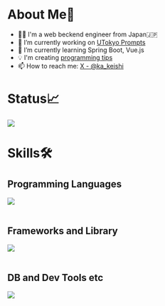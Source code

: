 # About Me👋
- 👨‍💻 I'm a web beckend engineer from Japan🇯🇵
- 🔭 I’m currently working on [UTokyo Prompts](https://github.com/KeishiIrisa/utokyo_prompts)
- 🌱 I’m currently learning Spring Boot, Vue.js
- 💡 I'm creating [programming tips](https://handsomely-opinion-ffb.notion.site/Programming-Tips-ebe54bcb65b94241b179fddfe7d82759?pvs=4)
- 📫 How to reach me: [X - @ka_keishi](https://x.com/ka_keishi)

# Status📈
![](https://github-readme-stats.vercel.app/api/top-langs?username=KeishiIrisa&show_icons=true&locale=en&layout=compact)

# Skills🛠️

## Programming Languages

<img src="https://skillicons.dev/icons?i=html,css,md,js,typescript,python,java" /> <br /><br />

## Frameworks and Library

<img src="https://skillicons.dev/icons?i=vue,flask,django,spring" /> <br /><br />

## DB and Dev Tools etc

<img src="https://skillicons.dev/icons?i=mysql,postman,docker,git,github,vscode,idea,figma" /> <br /><br />


<!--
**KeishiIrisa/KeishiIrisa** is a ✨ _special_ ✨ repository because its `README.md` (this file) appears on your GitHub profile.

Here are some ideas to get you started:



- 🤔 I’m looking for help with ...
- 💬 Ask me about ...
- 📫 How to reach me: ...
- 😄 Pronouns: ...
- ⚡ Fun fact: ...
-->
